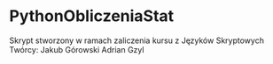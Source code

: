 # PythonObliczeniaStat
Skrypt stworzony w ramach zaliczenia kursu z Języków Skryptowych
Twórcy:
Jakub Górowski
Adrian Gzyl
